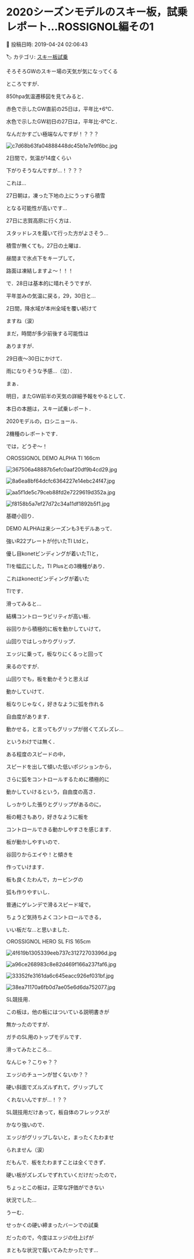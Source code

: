 # 2020シーズンモデルのスキー板，試乗レポート…ROSSIGNOL編その1

📅 投稿日時: 2019-04-24 02:06:43

🏷️ カテゴリ: [スキー板試乗](c0bd8048615710cee890e403a36cc9a2b.md)

そろそろGWのスキー場の天気が気になってくる


ところですが．





850hpa気温遷移図を見てみると．


赤色で示したGW直前の25日は，平年比+6℃．


水色で示したGW初日の27日は，平年比-8℃と．


なんだかすごい極端なんですが！？？？




![c7d68b63fa04888448dc45b1e7e9f6bc.jpg](images/c7d68b63fa04888448dc45b1e7e9f6bc.jpg)







2日間で，気温が14度くらい


下がりそうなんですが…！？？？





これは…


27日朝は，凍った下地の上にうっすら積雪


となる可能性が高いです…


27日に志賀高原に行く方は．


スタッドレスを履いて行った方がよさそう…


積雪が無くても，27日の土曜は．


昼間まで氷点下をキープして，


路面は凍結しますよ～！！！





で．28日は基本的に晴れそうですが．


平年並みの気温に戻る，29，30日と…


2日間，降水域が本州全域を覆い続けて


ますね（涙）


まだ，時間が多少前後する可能性は


ありますが．


29日夜～30日にかけて．


雨になりそうな予感…（泣）．





まぁ．


明日，またGW前半の天気の詳細予報をやるとして．


本日の本題は，スキー試乗レポート．


2020モデルの，ロシニョール．


2機種のレポートです．





では，どうぞ～！[]()








○ROSSIGNOL DEMO ALPHA TI 166cm







![367506a48887b5efc0aaf20df9b4cd29.jpg](images/367506a48887b5efc0aaf20df9b4cd29.jpg)









![8a6ea8bf64dcfc6364227e14ebc24f47.jpg](images/8a6ea8bf64dcfc6364227e14ebc24f47.jpg)









![aa5f1de5c79ceb88fd2e7229619d352a.jpg](images/aa5f1de5c79ceb88fd2e7229619d352a.jpg)









![f8158b5a7ef27d72c34a11df1892b5f1.jpg](images/f8158b5a7ef27d72c34a11df1892b5f1.jpg)







基礎小回り．





DEMO ALPHAは来シーズンも3モデルあって．


強いR22プレートが付いたTI Ltdと，


優し目konetビンディングが着いたTIと，


TIを幅広にした，TI Plusとの3機種があり．


これはkonectビンディングが着いた


TIです．





滑ってみると…


結構コントローラビリティが高い板．


谷回りから積極的に板を動かしていけて，


山回りではしっかりグリップ．


エッジに乗って，板なりにくるっと回って


来るのですが．


山回りでも，板を動かそうと思えば


動かしていけて．


板なりじゃなく，好きなように弧を作れる


自由度があります．





動かせる，と言ってもグリップが弱くてズレズレ…


というわけでは無く．


ある程度のスピードの中，


スピードを出して傾いた低いポジションから，


さらに弧をコントロールするために積極的に


動かしていけるという，自由度の高さ．


しっかりした張りとグリップがあるのに，


板の軽さもあり，好きなように板を


コントロールできる動かしやすさを感じます．





板が動かしやすいので．


谷回りからエイや！と傾きを


作っていけます．


板も良くたわんで，カービングの


弧も作りやすいし．


普通にゲレンデで滑るスピード域で，


ちょうど気持ちよくコントロールできる，


いい板だな…と思いました．[]()








○ROSSIGNOL HERO SL FIS 165cm







![4f619b1305339eeb737c31272703396d.jpg](images/4f619b1305339eeb737c31272703396d.jpg)









![a96ce268983c8e82d469f166a237faf6.jpg](images/a96ce268983c8e82d469f166a237faf6.jpg)









![33352fe3161da6c645eacc926ef031bf.jpg](images/33352fe3161da6c645eacc926ef031bf.jpg)









![38ea71170a6fb0d7ae05e6d6da752077.jpg](images/38ea71170a6fb0d7ae05e6d6da752077.jpg)







SL競技用．


この板は，他の板にはついている説明書きが


無かったのですが．


ガチのSL用のトップモデルです．





滑ってみたところ…


なんじゃ？こりゃ？？


エッジのチューンが甘くないか？？


硬い斜面でズルズルずれて，グリップして


くれないんですが…！？？





SL競技用だけあって，板自体のフレックスが


かなり強いので．


エッジがグリップしないと，まったくたわませ


られません（涙）


だもんで．板をたわますことは全くできず．


硬い板がズレズレでずれていくだけだったので，


ちょっとこの板は，正常な評価ができない


状況でした…


うーむ．


せっかくの硬い締まったバーンでの試乗


だったので，今度はエッジの仕上げが


まともな状況で履いてみたかったです…

